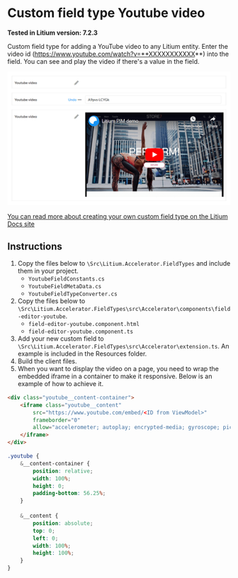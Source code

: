 # Custom field type Youtube video

**Tested in Litium version: 7.2.3**

Custom field type for adding a YouTube video to any Litium entity. Enter the video id (https://www.youtube.com/watch?v=**XXXXXXXXXXX**) into the field. You can see and play the video if there's a value in the field.

![Screenshot of field in use in Litium PIM](Resources/Screenshot.png?raw=true)

[You can read more about creating your own custom field type on the Litium Docs site](https://docs.litium.com/documentation/architecture/field-framework/creating-a-custom-field-type)

## Instructions

1. Copy the files below to `\Src\Litium.Accelerator.FieldTypes` and include them in your project. 
    * `YoutubeFieldConstants.cs`
    * `YoutubeFieldMetaData.cs`
    * `YoutubeFieldTypeConverter.cs`
2. Copy the files below to `\Src\Litium.Accelerator.FieldTypes\src\Accelerator\components\field-editor-youtube`. 
    * `field-editor-youtube.component.html`
    * `field-editor-youtube.component.ts`
3. Add your new custom field to `\Src\Litium.Accelerator.FieldTypes\src\Accelerator\extension.ts`. An example is included in the Resources folder.
4. Build the client files.
5. When you want to display the video on a page, you need to wrap the embedded iframe in a container to make it responsive. Below is an example of how to achieve it. 

```html
<div class="youtube__content-container">
    <iframe class="youtube__content" 
        src="https://www.youtube.com/embed/<ID from ViewModel>" 
        frameborder="0" 
        allow="accelerometer; autoplay; encrypted-media; gyroscope; picture-in-picture">
    </iframe>
</div>
```
```scss
.youtube {
    &__content-container {
        position: relative;
        width: 100%;
        height: 0;
        padding-bottom: 56.25%;
    }

    &__content {
        position: absolute;
        top: 0;
        left: 0;
        width: 100%;
        height: 100%;
    }
}
```